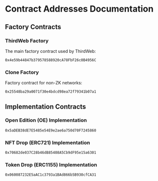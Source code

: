 # Contract Addresses Documentation

## Factory Contracts

### ThirdWeb Factory
The main factory contract used by ThirdWeb:
```
0x4e59b44847b379578588920cA78FbF26c0B4956C
```

### Clone Factory
Factory contract for non-ZK networks:
```
0x25548ba29a0071f30e4bdcd98ea72f79341b07a1
```

## Implementation Contracts

### Open Edition (OE) Implementation
```
0x5aDEB38dE7E5485e54E9e2ae6a750d70F7245860
```

### NFT Drop (ERC721) Implementation
```
0x70682de037C28b46dB85408A5Cb9dF95e15a6301
```

### Token Drop (ERC1155) Implementation
```
0x060087232E5aAC1c3793a1BAd866b5B930cfCA31
```
